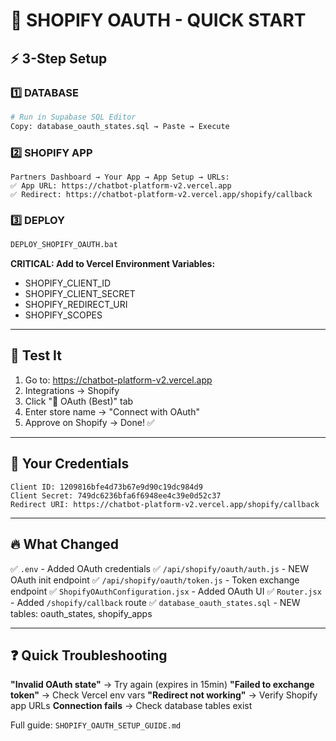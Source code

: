# 🎯 SHOPIFY OAUTH - QUICK START

## ⚡ 3-Step Setup

### 1️⃣ DATABASE
```bash
# Run in Supabase SQL Editor
Copy: database_oauth_states.sql → Paste → Execute
```

### 2️⃣ SHOPIFY APP
```
Partners Dashboard → Your App → App Setup → URLs:
✅ App URL: https://chatbot-platform-v2.vercel.app
✅ Redirect: https://chatbot-platform-v2.vercel.app/shopify/callback
```

### 3️⃣ DEPLOY
```bash
DEPLOY_SHOPIFY_OAUTH.bat
```

**CRITICAL: Add to Vercel Environment Variables:**
- SHOPIFY_CLIENT_ID
- SHOPIFY_CLIENT_SECRET  
- SHOPIFY_REDIRECT_URI
- SHOPIFY_SCOPES

---

## 🧪 Test It

1. Go to: https://chatbot-platform-v2.vercel.app
2. Integrations → Shopify
3. Click "🚀 OAuth (Best)" tab
4. Enter store name → "Connect with OAuth"
5. Approve on Shopify → Done! ✅

---

## 📝 Your Credentials

```
Client ID: 1209816bfe4d73b67e9d90c19dc984d9
Client Secret: 749dc6236bfa6f6948ee4c39e0d52c37
Redirect URI: https://chatbot-platform-v2.vercel.app/shopify/callback
```

---

## 🔥 What Changed

✅ `.env` - Added OAuth credentials
✅ `/api/shopify/oauth/auth.js` - NEW OAuth init endpoint
✅ `/api/shopify/oauth/token.js` - Token exchange endpoint
✅ `ShopifyOAuthConfiguration.jsx` - Added OAuth UI
✅ `Router.jsx` - Added `/shopify/callback` route
✅ `database_oauth_states.sql` - NEW tables: oauth_states, shopify_apps

---

## ❓ Quick Troubleshooting

**"Invalid OAuth state"** → Try again (expires in 15min)
**"Failed to exchange token"** → Check Vercel env vars
**"Redirect not working"** → Verify Shopify app URLs
**Connection fails** → Check database tables exist

Full guide: `SHOPIFY_OAUTH_SETUP_GUIDE.md`
